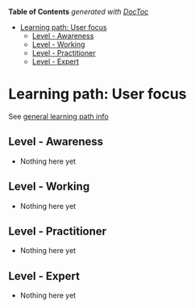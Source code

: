 <!-- START doctoc generated TOC please keep comment here to allow auto update -->
<!-- DON'T EDIT THIS SECTION, INSTEAD RE-RUN doctoc TO UPDATE -->
**Table of Contents**  *generated with [DocToc](https://github.com/thlorenz/doctoc)*

- [Learning path: User focus](#learning-path-user-focus)
  - [Level - Awareness](#level---awareness)
  - [Level - Working](#level---working)
  - [Level - Practitioner](#level---practitioner)
  - [Level - Expert](#level---expert)

<!-- END doctoc generated TOC please keep comment here to allow auto update -->

# Learning path: User focus

See [general learning path info](learning-paths.md)

## Level - Awareness
- Nothing here yet

## Level - Working
- Nothing here yet

## Level - Practitioner
- Nothing here yet

## Level - Expert
- Nothing here yet




